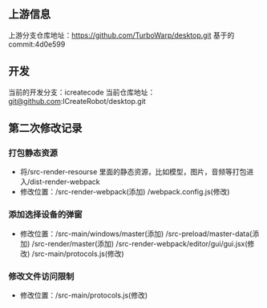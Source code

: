 ## 上游信息

上游分支仓库地址：https://github.com/TurboWarp/desktop.git
基于的 commit:4d0e599

## 开发

当前的开发分支：icreatecode
当前仓库地址： git@github.com:ICreateRobot/desktop.git

## 第二次修改记录

### 打包静态资源

- 将/src-render-resourse 里面的静态资源，比如模型，图片，音频等打包进入/dist-render-webpack
- 修改位置：/src-render-webpack(添加)
  /webpack.config.js(修改)

### 添加选择设备的弹窗

- 修改位置：/src-main/windows/master(添加)
  /src-preload/master-data(添加)
  /src-render/master(添加)
  /src-render-webpack/editor/gui/gui.jsx(修改)
  /src-main/protocols.js(修改)

### 修改文件访问限制

- 修改位置：/src-main/protocols.js(修改)
